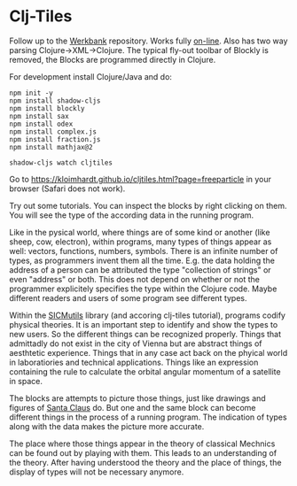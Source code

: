 # Clj-Tiles

Follow up to the [Werkbank](https://github.com/kloimhardt/werkbank) repository. Works fully [on-line](https://kloimhardt.github.io/cljtiles.html?page=freeparticle). Also has two way parsing Clojure->XML->Clojure. The typical fly-out toolbar of Blockly is removed, the Blocks are programmed directly in Clojure.

For development install Clojure/Java and do:
 ```
 npm init -y
 npm install shadow-cljs
 npm install blockly
 npm install sax
 npm install odex
 npm install complex.js
 npm install fraction.js
 npm install mathjax@2
 
 shadow-cljs watch cljtiles
 ```

Go to https://kloimhardt.github.io/cljtiles.html?page=freeparticle in your browser (Safari does not work).

Try out some tutorials. You can inspect the blocks by right clicking on them. You will see the type of the according data in the running program.

Like in the pysical world, where things are of some kind or another (like sheep, cow, electron), within programs, many types of things appear as well: vectors, functions, numbers, symbols. There is an infinite number of types, as programmers invent them all the time. E.g. the data holding the address of a person can be attributed the type "collection of strings" or even "address" or both. This does not depend on whether or not the programmer explicitely specifies the type within the Clojure code. Maybe different readers and users of some program see different types.

Within the [SICMutils](https://github.com/littleredcomputer/sicmutils) library (and accoring clj-tiles tutorial), programs codify physical theories. It is an important step to identify and show the types to new users. So the different things can be recognized properly. Things that admittadly do not exist in the city of Vienna but are abstract things of aesthtetic experience. Things that in any case act back on the phyical world in laboratiories and technical applications. Things like an expression containing the rule to calculate the orbital angular momentum of a satellite in space.

The blocks are attempts to picture those things, just like drawings and figures of [Santa Claus](https://en.wikipedia.org/wiki/Yes,_Virginia,_there_is_a_Santa_Claus) do. But one and the same block can become different things in the process of a running program. The indication of types along with the data makes the picture more accurate.

The place where those things appear in the theory of classical Mechnics can be found out by playing with them. This leads to an understanding of the theory. After having understood the theory and the place of things, the display of types will not be necessary anymore.
